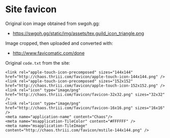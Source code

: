# Site favicon

Original icon image obtained from swgoh.gg:

  * https://swgoh.gg/static/img/assets/tex.guild_icon_triangle.png

Image cropped, then uploaded and converted with:

  * http://www.favicomatic.com/done

Original `code.txt` from the site:

    <link rel="apple-touch-icon-precomposed" sizes="144x144" href="http://chaos.thriii.com/favicon/apple-touch-icon-144x144.png" />
    <link rel="apple-touch-icon-precomposed" sizes="152x152" href="http://chaos.thriii.com/favicon/apple-touch-icon-152x152.png" />
    <link rel="icon" type="image/png" href="http://chaos.thriii.com/favicon/favicon-32x32.png" sizes="32x32" />
    <link rel="icon" type="image/png" href="http://chaos.thriii.com/favicon/favicon-16x16.png" sizes="16x16" />
    <meta name="application-name" content="Chaos"/>
    <meta name="msapplication-TileColor" content="#FFFFFF" />
    <meta name="msapplication-TileImage" content="http://chaos.thriii.com/favicon/mstile-144x144.png" />

